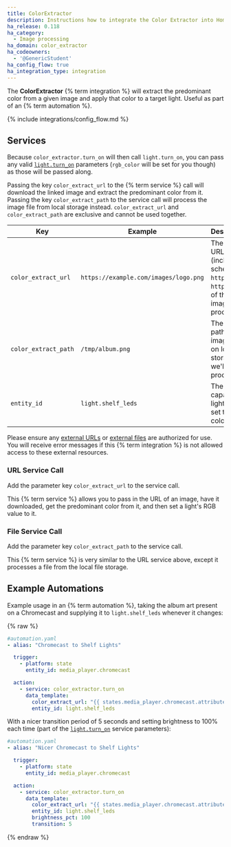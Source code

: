 ```yaml
---
title: ColorExtractor
description: Instructions how to integrate the Color Extractor into Home Assistant.
ha_release: 0.118
ha_category:
  - Image processing
ha_domain: color_extractor
ha_codeowners:
  - '@GenericStudent'
ha_config_flow: true
ha_integration_type: integration
---
```


The **ColorExtractor** {% term integration %} will extract the predominant color from a given image and apply that color to a target light.
Useful as part of an {% term automation %}.

{% include integrations/config_flow.md %}

## Services

Because `color_extractor.turn_on` will then call `light.turn_on`, you can pass any valid [`light.turn_on`](/integrations/light#service-lightturn_on) parameters (`rgb_color` will be set for you though) as those will be passed along.

Passing the key `color_extract_url` to the {% term service %} call will download the linked image and extract the predominant color from it. Passing the key `color_extract_path` to the service call will process the image file from local storage instead. `color_extract_url` and `color_extract_path` are exclusive and cannot be used together.

| Key                  | Example                               | Description                                                                    |
| -------------------- | ------------------------------------- | ------------------------------------------------------------------------------ |
| `color_extract_url`  | `https://example.com/images/logo.png` | The full URL (including schema, `http://`, `https://`) of the image to process |
| `color_extract_path` | `/tmp/album.png`                      | The full path to the image file on local storage we'll process                 |
| `entity_id`          | `light.shelf_leds`                    | The RGB capable light we'll set the color of                                   |

<div class="note">
  
  Please ensure any [external URLs](/integrations/homeassistant/#allowlist_external_urls) or [external files](/docs/integrations/homeassistant/#allowlist_external_dirs) are authorized for use. You will receive error messages if this {% term integration %} is not allowed access to these external resources.
  
</div>

### URL Service Call

Add the parameter key `color_extract_url` to the service call.

This {% term service %} allows you to pass in the URL of an image, have it downloaded, get the predominant color from it, and then set a light's RGB value to it.

### File Service Call

Add the parameter key `color_extract_path` to the service call.

This {% term service %} is very similar to the URL service above, except it processes a file from the local file storage.

## Example Automations

Example usage in an {% term automation %}, taking the album art present on a Chromecast and supplying it to `light.shelf_leds` whenever it changes:

{% raw %}

```yaml
#automation.yaml
- alias: "Chromecast to Shelf Lights"

  trigger:
    - platform: state
      entity_id: media_player.chromecast

  action:
    - service: color_extractor.turn_on
      data_template:
        color_extract_url: "{{ states.media_player.chromecast.attributes.entity_picture }}"
        entity_id: light.shelf_leds
```

With a nicer transition period of 5 seconds and setting brightness to 100% each time (part of the [`light.turn_on`](/integrations/light#service-lightturn_on) service parameters):

```yaml
#automation.yaml
- alias: "Nicer Chromecast to Shelf Lights"

  trigger:
    - platform: state
      entity_id: media_player.chromecast

  action:
    - service: color_extractor.turn_on
      data_template:
        color_extract_url: "{{ states.media_player.chromecast.attributes.entity_picture }}"
        entity_id: light.shelf_leds
        brightness_pct: 100
        transition: 5
```

{% endraw %}
